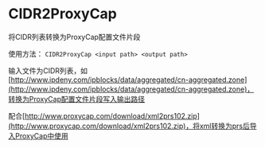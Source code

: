 # CIDR2ProxyCap
将CIDR列表转换为ProxyCap配置文件片段

使用方法：
`CIDR2ProxyCap <input path> <output path>`

输入文件为CIDR列表，如[http://www.ipdeny.com/ipblocks/data/aggregated/cn-aggregated.zone](http://www.ipdeny.com/ipblocks/data/aggregated/cn-aggregated.zone)，转换为ProxyCap配置文件片段写入输出路径

配合[http://www.proxycap.com/download/xml2prs102.zip](http://www.proxycap.com/download/xml2prs102.zip)，将xml转换为prs后导入ProxyCap中使用
